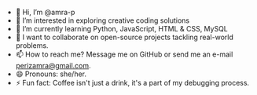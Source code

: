 - 👋 Hi, I’m @amra-p
- 👀 I’m interested in exploring creative coding solutions
- 🌱 I’m currently learning Python, JavaScript, HTML & CSS, MySQL
- 💞️ I want to collaborate on open-source projects tackling real-world problems.
- 📫 How to reach me? Message me on GitHub or send me an e-mail perizamra@gmail.com.
- 😄 Pronouns: she/her.
- ⚡ Fun fact: Coffee isn't just a drink, it's a part of my debugging process.

<!---
amra-p/amra-p is a ✨ special ✨ repository because its `README.md` (this file) appears on your GitHub profile.
You can click the Preview link to take a look at your changes.
--->
